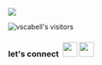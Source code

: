 <a href="https://github.com/vscabell?tab=repositories" title="hello-world"><img src="https://user-images.githubusercontent.com/56961723/103411466-e10a1a00-4b4e-11eb-8b98-e41d79dd5368.gif"></a>

![vscabell's visitors](https://komarev.com/ghpvc/?username=vscabell&color=130F40&style=flat&label=visitors)

### let's connect  &nbsp;<a href="mailto:vitoria.s.galli@gmail.com"><img src="https://image.flaticon.com/icons/svg/281/281769.svg" width="30"></a>&nbsp;<a href="https://www.linkedin.com/in/vitoria-galli/"><img src="https://cdn2.iconfinder.com/data/icons/social-media-2285/512/1_Linkedin_unofficial_colored_svg-128.png" width="30"></a>
